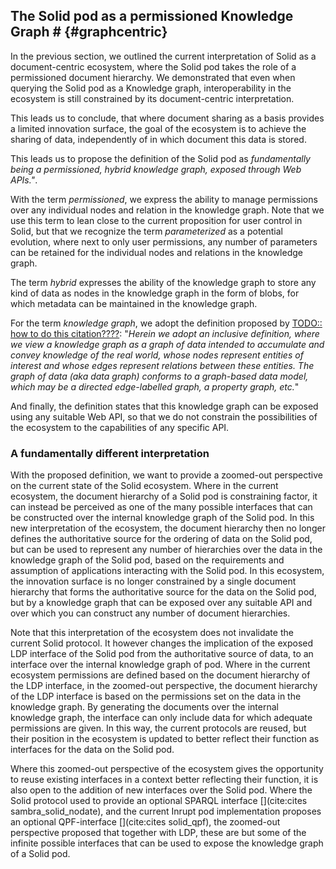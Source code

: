 ## The Solid pod as a permissioned Knowledge Graph # {#graphcentric}
In the previous section, we outlined the current interpretation 
of Solid as a document-centric ecosystem, where the Solid pod takes the role 
of a permissioned document hierarchy. We demonstrated that even when querying
the Solid pod as a Knowledge graph, interoperability in the ecosystem is still
constrained by its document-centric interpretation.

This leads us to conclude, 
that where document sharing as a basis provides a limited innovation surface,
the goal of the ecosystem is to achieve the sharing of data,
independently of in which document this data is stored.

This leads us to propose the definition of the Solid pod as *fundamentally being a permissioned, hybrid knowledge graph, exposed through Web APIs."*.
<!-- permissioned -->
With the term *permissioned*, we express the ability to manage permissions over any individual nodes and relation in the knowledge graph.
Note that we use this term to lean close to the current proposition for user control in Solid, 
but that we recognize the term *parameterized* as a potential evolution, where next to only user permissions,
any number of parameters can be retained for the individual nodes and relations in the knowledge graph. 
<!-- hybdid -->
The term *hybrid* expresses the ability of the knowledge graph to store any kind of data as nodes in the knowledge graph 
in the form of blobs, for which metadata can be maintained in the knowledge graph.
<!-- knowledge grap -->
For the term *knowledge graph*, 
we adopt the definition proposed by [TODO:: how to do this citation????]():
"*Herein we adopt an inclusive definition, 
where we view a knowledge graph as a graph of data intended to accumulate and convey knowledge of the real world,
whose nodes represent entities of interest and whose edges represent relations between these entities. 
The graph of data (aka data graph) conforms to a graph-based data model, 
which may be a directed edge-labelled graph, a property graph, etc.*"
<!-- Web APIs -->
And finally, the definition states that this knowledge graph can be exposed using any suitable Web API,
so that we do not constrain the possibilities of the ecosystem to the capabilities of any specific API.

### A fundamentally different interpretation
<!-- The interpretation -->
With the proposed definition, we want to provide a zoomed-out perspective on the current state of the Solid ecosystem.
Where in the current ecosystem, the document hierarchy of a Solid pod is constraining factor,
it can instead be perceived as one of the many possible interfaces
that can be constructed over the internal knowledge graph of the Solid pod.
In this new interpretation of the ecosystem, the document hierarchy then no longer defines the 
authoritative source for the ordering of data on the Solid pod,
but can be used to represent any number of hierarchies over the data in the knowledge graph of the Solid pod,
based on the requirements and assumption of applications interacting with the Solid pod.
In this ecosystem, the innovation surface is no longer constrained by a single 
document hierarchy that forms the authoritative source for the data on the Solid pod, 
but by a knowledge graph that can be exposed over any suitable API and over which you can construct any number of document hierarchies.

<!-- The current Solid protocol as a KG -->
Note that this interpretation of the ecosystem 
does not invalidate the current Solid protocol.
It however changes the implication of the exposed LDP interface of the Solid pod
from the authoritative source of data, 
to an interface over the internal knowledge graph of pod.
Where in the current ecosystem 
permissions are defined based on the document hierarchy of the LDP interface,
in the zoomed-out perspective,
the document hierarchy of the LDP interface 
is based on the permissions set on the data in the knowledge graph.
By generating the documents over the internal knowledge graph, 
the interface can only include data for which adequate permissions are given.
In this way, the current protocols are reused,
but their position in the ecosystem is updated to better reflect their function 
as interfaces for the data on the Solid pod.

<!-- advantages  -->
Where this zoomed-out perspective of the ecosystem
gives the opportunity to reuse existing interfaces
in a context better reflecting their function,
it is also open to the addition of new interfaces over the Solid pod.
Where the Solid protocol used to provide an optional SPARQL interface [](cite:cites sambra_solid_nodate),
and the current Inrupt pod implementation proposes an optional QPF-interface [](cite:cites solid_qpf),
the zoomed-out perspective proposed that together with LDP, these are but some 
of the infinite possible interfaces that can be used to expose the knowledge graph
of a Solid pod.


























